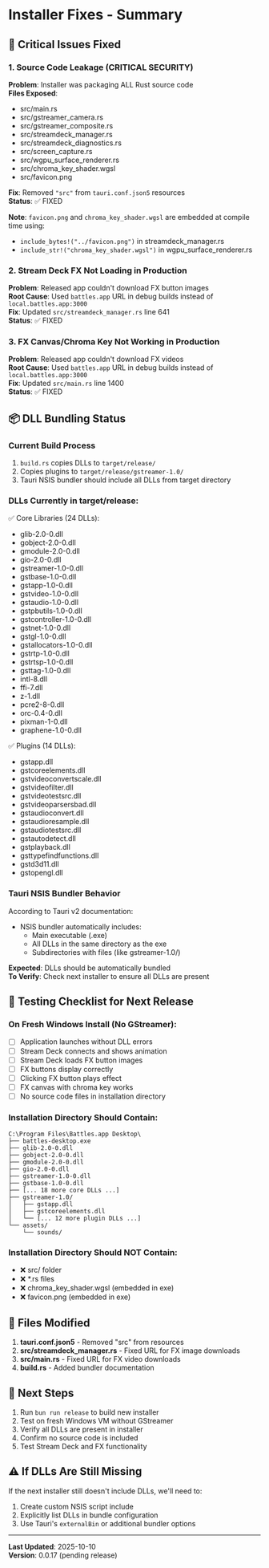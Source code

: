 # Installer Fixes - Summary

## 🔴 Critical Issues Fixed

### 1. Source Code Leakage (CRITICAL SECURITY)
**Problem**: Installer was packaging ALL Rust source code  
**Files Exposed**: 
- src/main.rs
- src/gstreamer_camera.rs
- src/gstreamer_composite.rs  
- src/streamdeck_manager.rs
- src/streamdeck_diagnostics.rs
- src/screen_capture.rs
- src/wgpu_surface_renderer.rs
- src/chroma_key_shader.wgsl
- src/favicon.png

**Fix**: Removed `"src"` from `tauri.conf.json5` resources  
**Status**: ✅ FIXED

**Note**: `favicon.png` and `chroma_key_shader.wgsl` are embedded at compile time using:
- `include_bytes!("../favicon.png")` in streamdeck_manager.rs
- `include_str!("chroma_key_shader.wgsl")` in wgpu_surface_renderer.rs

### 2. Stream Deck FX Not Loading in Production
**Problem**: Released app couldn't download FX button images  
**Root Cause**: Used `battles.app` URL in debug builds instead of `local.battles.app:3000`  
**Fix**: Updated `src/streamdeck_manager.rs` line 641  
**Status**: ✅ FIXED

### 3. FX Canvas/Chroma Key Not Working in Production  
**Problem**: Released app couldn't download FX videos  
**Root Cause**: Used `battles.app` URL in debug builds instead of `local.battles.app:3000`  
**Fix**: Updated `src/main.rs` line 1400  
**Status**: ✅ FIXED

## 📦 DLL Bundling Status

### Current Build Process
1. `build.rs` copies DLLs to `target/release/`
2. Copies plugins to `target/release/gstreamer-1.0/`
3. Tauri NSIS bundler should include all DLLs from target directory

### DLLs Currently in target/release:
✅ Core Libraries (24 DLLs):
- glib-2.0-0.dll
- gobject-2.0-0.dll
- gmodule-2.0-0.dll
- gio-2.0-0.dll
- gstreamer-1.0-0.dll
- gstbase-1.0-0.dll
- gstapp-1.0-0.dll
- gstvideo-1.0-0.dll
- gstaudio-1.0-0.dll
- gstpbutils-1.0-0.dll
- gstcontroller-1.0-0.dll
- gstnet-1.0-0.dll
- gstgl-1.0-0.dll
- gstallocators-1.0-0.dll
- gstrtp-1.0-0.dll
- gstrtsp-1.0-0.dll
- gsttag-1.0-0.dll
- intl-8.dll
- ffi-7.dll
- z-1.dll
- pcre2-8-0.dll
- orc-0.4-0.dll
- pixman-1-0.dll
- graphene-1.0-0.dll

✅ Plugins (14 DLLs):
- gstapp.dll
- gstcoreelements.dll
- gstvideoconvertscale.dll
- gstvideofilter.dll
- gstvideotestsrc.dll
- gstvideoparsersbad.dll
- gstaudioconvert.dll
- gstaudioresample.dll
- gstaudiotestsrc.dll
- gstautodetect.dll
- gstplayback.dll
- gsttypefindfunctions.dll
- gstd3d11.dll
- gstopengl.dll

### Tauri NSIS Bundler Behavior
According to Tauri v2 documentation:
- NSIS bundler automatically includes:
  - Main executable (.exe)
  - All DLLs in the same directory as the exe
  - Subdirectories with files (like gstreamer-1.0/)

**Expected**: DLLs should be automatically bundled  
**To Verify**: Check next installer to ensure all DLLs are present

## 🧪 Testing Checklist for Next Release

### On Fresh Windows Install (No GStreamer):
- [ ] Application launches without DLL errors
- [ ] Stream Deck connects and shows animation
- [ ] Stream Deck loads FX button images
- [ ] FX buttons display correctly
- [ ] Clicking FX button plays effect
- [ ] FX canvas with chroma key works
- [ ] No source code files in installation directory

### Installation Directory Should Contain:
```
C:\Program Files\Battles.app Desktop\
├── battles-desktop.exe
├── glib-2.0-0.dll
├── gobject-2.0-0.dll
├── gmodule-2.0-0.dll
├── gio-2.0-0.dll
├── gstreamer-1.0-0.dll
├── gstbase-1.0-0.dll
├── [... 18 more core DLLs ...]
├── gstreamer-1.0/
│   ├── gstapp.dll
│   ├── gstcoreelements.dll
│   └── [... 12 more plugin DLLs ...]
└── assets/
    └── sounds/
```

### Installation Directory Should NOT Contain:
- ❌ src/ folder
- ❌ *.rs files
- ❌ chroma_key_shader.wgsl (embedded in exe)
- ❌ favicon.png (embedded in exe)

## 📝 Files Modified

1. **tauri.conf.json5** - Removed "src" from resources
2. **src/streamdeck_manager.rs** - Fixed URL for FX image downloads
3. **src/main.rs** - Fixed URL for FX video downloads  
4. **build.rs** - Added bundler documentation

## 🚀 Next Steps

1. Run `bun run release` to build new installer
2. Test on fresh Windows VM without GStreamer
3. Verify all DLLs are present in installer
4. Confirm no source code is included
5. Test Stream Deck and FX functionality

## ⚠️ If DLLs Are Still Missing

If the next installer still doesn't include DLLs, we'll need to:
1. Create custom NSIS script include
2. Explicitly list DLLs in bundle configuration
3. Use Tauri's `externalBin` or additional bundler options

---

**Last Updated**: 2025-10-10  
**Version**: 0.0.17 (pending release)

